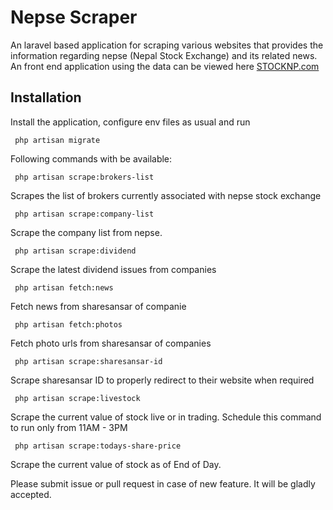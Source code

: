 # Nepse Scraper


An laravel based application for scraping various websites that provides the information regarding nepse (Nepal Stock Exchange) and its related news. An front end application using the data can be viewed here [STOCKNP.com](https://stocknp.com)

Installation
------------

Install the application, configure env files as usual and run

     php artisan migrate

Following commands with be available:

     php artisan scrape:brokers-list

Scrapes the list of brokers currently associated with nepse stock exchange

     php artisan scrape:company-list

Scrape the company list from nepse.

     php artisan scrape:dividend

Scrape the latest dividend issues from companies

     php artisan fetch:news

Fetch news from sharesansar of companie

     php artisan fetch:photos

Fetch photo urls from sharesansar of companies

     php artisan scrape:sharesansar-id

Scrape sharesansar ID to properly redirect to their website when required

     php artisan scrape:livestock

Scrape the current value of stock live or in trading. Schedule this command to run only from 11AM - 3PM

     php artisan scrape:todays-share-price

Scrape the current value of stock as of End of Day.

Please submit issue or pull request in case of new feature. It will be gladly accepted.
